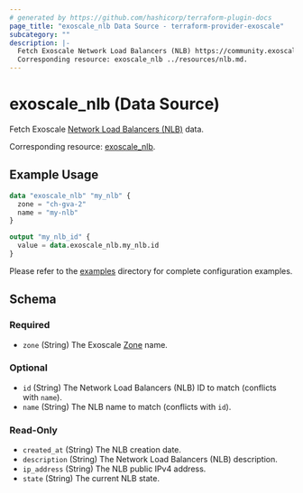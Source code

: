```yaml
---
# generated by https://github.com/hashicorp/terraform-plugin-docs
page_title: "exoscale_nlb Data Source - terraform-provider-exoscale"
subcategory: ""
description: |-
  Fetch Exoscale Network Load Balancers (NLB) https://community.exoscale.com/product/networking/nlb/ data.
  Corresponding resource: exoscale_nlb ../resources/nlb.md.
---
```


# exoscale_nlb (Data Source)

Fetch Exoscale [Network Load Balancers (NLB)](https://community.exoscale.com/product/networking/nlb/) data.

Corresponding resource: [exoscale_nlb](../resources/nlb.md).

## Example Usage

```terraform
data "exoscale_nlb" "my_nlb" {
  zone = "ch-gva-2"
  name = "my-nlb"
}

output "my_nlb_id" {
  value = data.exoscale_nlb.my_nlb.id
}
```

Please refer to the [examples](https://github.com/exoscale/terraform-provider-exoscale/tree/master/examples/)
directory for complete configuration examples.

<!-- schema generated by tfplugindocs -->
## Schema

### Required

- `zone` (String) The Exoscale [Zone](https://www.exoscale.com/datacenters/) name.

### Optional

- `id` (String) The Network Load Balancers (NLB) ID to match (conflicts with `name`).
- `name` (String) The NLB name to match (conflicts with `id`).

### Read-Only

- `created_at` (String) The NLB creation date.
- `description` (String) The Network Load Balancers (NLB) description.
- `ip_address` (String) The NLB public IPv4 address.
- `state` (String) The current NLB state.


